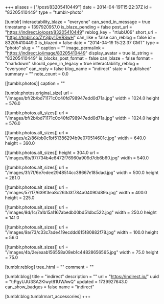 +++
aliases = ["/post/83205410449"]
date = 2014-04-19T15:22:37Z
id = "83205410449"
type = "tumblr-photo"

[tumblr]
interactability_blaze = "everyone"
can_send_in_message = true
timestamp = 1397920957.0
is_blaze_pending = false
post_url = "https://indirect.io/post/83205410449"
reblog_key = "rtlubU09"
short_url = "https://tmblr.co/ZY3jby1DVRSwH"
can_like = false
can_reblog = false
id = 83205410449.0
is_blazed = false
date = "2014-04-19 15:22:37 GMT"
type = "photo"
slug = ""
caption = ""
image_permalink = "https://indirect.io/image/83205410449"
display_avatar = true
id_string = "83205410449"
is_blocks_post_format = false
can_blaze = false
format = "markdown"
should_open_in_legacy = true
interactability_reblog = "everyone"
can_reply = false
blog_name = "indirect"
state = "published"
summary = ""
note_count = 0.0

[[tumblr.photos]]
caption = ""

[tumblr.photos.original_size]
url = "/images/bf/2b/bd71171c0c40fd798947edd0d71a.jpg"
width = 1024.0
height = 576.0

[[tumblr.photos.alt_sizes]]
url = "/images/bf/2b/bd71171c0c40fd798947edd0d71a.jpg"
width = 1024.0
height = 576.0

[[tumblr.photos.alt_sizes]]
url = "/images/e2/86/bb0c1bf51386294b9e070514601c.jpg"
width = 640.0
height = 360.0

[[tumblr.photos.alt_sizes]]
height = 304.0
url = "/images/6b/97/734b4e6472f76960a909d7db6b60.jpg"
width = 540.0

[[tumblr.photos.alt_sizes]]
url = "/images/3f/7f/6e7edee2948514cc38667e185dad.jpg"
width = 500.0
height = 281.0

[[tumblr.photos.alt_sizes]]
url = "/images/57/17/639f3ea8c263d3f784a04090d89a.jpg"
width = 400.0
height = 225.0

[[tumblr.photos.alt_sizes]]
url = "/images/8d/1c/7a1b15a1167abedb00bd51dbc522.jpg"
width = 250.0
height = 141.0

[[tumblr.photos.alt_sizes]]
url = "/images/9a/73/c33c7ade419ecddd615f80882f78.jpg"
width = 100.0
height = 56.0

[[tumblr.photos.alt_sizes]]
url = "/images/4b/2e/eaab156558a08eb1c44828656565.jpg"
width = 75.0
height = 75.0

[tumblr.reblog]
tree_html = ""
comment = ""

[tumblr.blog]
title = "indirect"
description = ""
url = "https://indirect.io/"
uuid = "t:PgyUJU3SA2Klwyt81UWAwQ"
updated = 1739927643.0
can_show_badges = false
name = "indirect"

[tumblr.blog.tumblrmart_accessories]
+++
